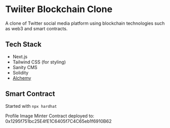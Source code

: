 # Twiiter Blockchain Clone

A clone of Twitter social media platform using blockchain technologies such as web3 and smart contracts. 


## Tech Stack

- Next.js
- Tailwind CSS (for styling)
- Sanity CMS
- Solidity
- [Alchemy](https://www.alchemy.com/)

## Smart Contract

Started with `npx hardhat`

Profile Image Minter Contract deployed to: 0x1295f751bc25E4fE1C6405f7C4C65eb1f6910B62
